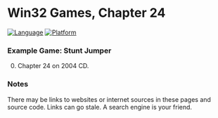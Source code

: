 # Win32 Games, Chapter 24
[![Language](https://img.shields.io/badge/Language%20-C++-blue.svg)](https://github.com/GeorgePimpleton/Win32-games/)
[![Platform](https://img.shields.io/badge/Platform%20-Win32-blue.svg)](https://github.com/GeorgePimpleton/Win32-games/)

### Example Game: Stunt Jumper
0. Chapter 24 on 2004 CD.

### Notes
There may be links to websites or internet sources in these pages and source code. Links can go stale. A search engine is your friend.
